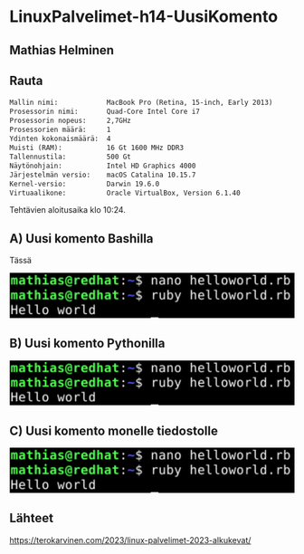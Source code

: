 # LinuxPalvelimet-h14-UusiKomento

## Mathias Helminen

## Rauta
    Mallin nimi:            MacBook Pro (Retina, 15-inch, Early 2013)
    Prosessorin nimi:       Quad-Core Intel Core i7
    Prosessorin nopeus:     2,7GHz
    Prosessorien määrä:     1
    Ydinten kokonaismäärä:  4
    Muisti (RAM):           16 Gt 1600 MHz DDR3
    Tallennustila:          500 Gt
    Näytönohjain:           Intel HD Graphics 4000
    Järjestelmän versio:    macOS Catalina 10.15.7
    Kernel-versio:          Darwin 19.6.0
    Virtuaalikone:          Oracle VirtualBox, Version 6.1.40
    
Tehtävien aloitusaika klo 10:24.

## A) Uusi komento Bashilla
Tässä


![Add file: Upload](helloworld6-h13.png)

## B) Uusi komento Pythonilla



![Add file: Upload](helloworld6-h13.png)

## C) Uusi komento monelle tiedostolle


![Add file: Upload](helloworld6-h13.png)

## Lähteet

https://terokarvinen.com/2023/linux-palvelimet-2023-alkukevat/

